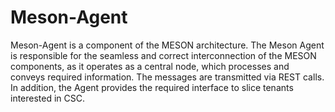 # Meson-Agent
Meson-Agent is a component of the MESON architecture. The Meson Agent is responsible for the seamless and correct interconnection of the MESON components, as it operates as a central node, which processes and conveys required information. The messages are transmitted via REST calls. In addition, the Agent provides the required interface to slice tenants interested in CSC.
